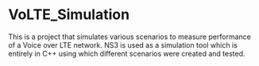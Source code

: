 # VoLTE_Simulation

This is a project that simulates various scenarios to measure performance of a Voice over LTE network. NS3 is used as a simulation tool which is entirely in C++ using which different scenarios were created and tested. 


